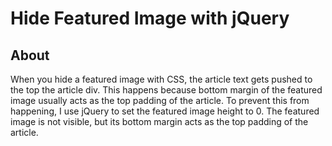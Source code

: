 Hide Featured Image with jQuery
===============================
About
-----
When you hide a featured image with CSS, the article text gets pushed to the top the article div. This happens because bottom margin of the featured image usually acts as the top padding of the article. To prevent this from happening, I use jQuery to set the featured image height to 0. The featured image is not visible, but its bottom margin acts as the top padding of the article. 


